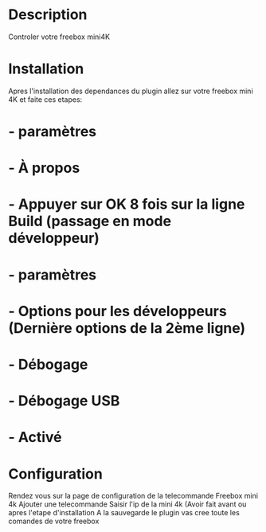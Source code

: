 Description
==========
Controler votre freebox mini4K

Installation
============
Apres l'installation des dependances du plugin allez sur votre freebox mini 4K et faite ces etapes:

# - paramètres
# - À propos
# - Appuyer sur OK 8 fois sur la ligne Build (passage en mode développeur)
# - paramètres
# - Options pour les développeurs (Dernière options de la 2ème ligne)
# - Débogage
# - Débogage USB
# - Activé

Configuration
=============

Rendez vous sur la page de configuration de la telecommande Freebox mini 4k
Ajouter une telecommande
Saisir l'ip de la mini 4k (Avoir fait avant ou apres l'etape d'installation
A la sauvegarde le plugin vas cree toute les comandes de votre freebox
